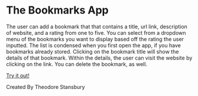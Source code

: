 # The Bookmarks App

The user can add a bookmark that that contains a title, url link, description of website, and a rating from one to five. 
You can select from a dropdown menu of the bookmarks you want to display based off the rating the user inputted. 
The list is condensed when you first open the app, if you have bookmarks already stored. 
Clicking on the bookmark title will show the details of that bookmark.
Within the details, the user can visit the website by clicking on the link.
You can delete the bookmark, as well.

<a href="https://thinkful-ei-tiger.github.io/theodore_stansbury-bookmarks-app/">Try it out!</a>

Created By Theodore Stansbury
